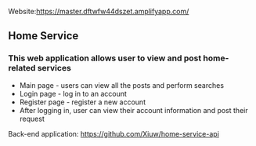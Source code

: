 Website:https://master.dftwfw44dszet.amplifyapp.com/
## Home Service
### This web application allows user to view and post home-related services
  - Main page - users can view all the posts and perform searches
  - Login page - log in to an account
  - Register page - register a new account
  - After logging in, user can view their account information and post their request

Back-end application: https://github.com/Xiuw/home-service-api
